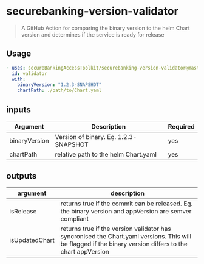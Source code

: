 # securebanking-version-validator

> A GitHub Action for comparing the binary version to the helm Chart version and determines if the service is ready for release

## Usage

```yaml
- uses: secureBankingAccessToolkit/securebanking-version-validator@master
  id: validator
  with:
    binaryVersion: "1.2.3-SNAPSHOT"
    chartPath: ./path/to/Chart.yaml
```

## inputs

| Argument | Description  | Required | 
| -------- | ------------ | -------- |
| binaryVersion | Version of binary. Eg. 1.2.3-SNAPSHOT | yes |
| chartPath     | relative path to the helm Chart.yaml  | yes |

## outputs

| argument       | description |
| -------------- | ----------- |
| isRelease      | returns true if the commit can be released. Eg. the binary version and appVersion are semver compliant |
| isUpdatedChart | returns true if the version validator has syncronised the Chart.yaml versions. This will be flagged if the binary version differs to the chart appVersion |
